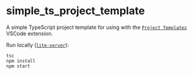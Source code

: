 # simple_ts_project_template

A simple TypeScript project template for using with the [`Project Templates`](https://github.com/cantonios/vscode-project-templates) VSCode extension.

Run locally ([`lite-server`](https://www.npmjs.com/package/lite-server)):

```
tsc
npm install
npm start
```
